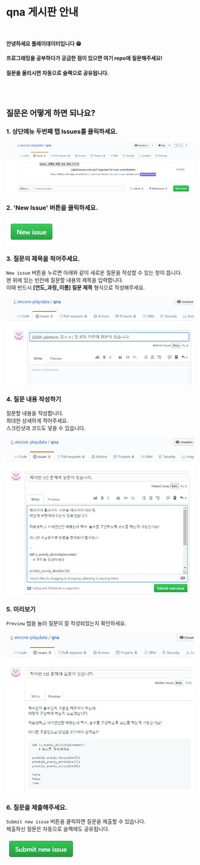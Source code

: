 # qna 게시판 안내
<br/>

#### 안녕하세요 플레이데이터입니다 😁
#### 프로그래밍을 공부하다가 궁금한 점이 있으면 여기 repo에 질문해주세요! 
#### 질문을 올리시면 자동으로 슬랙으로 공유됩니다. 
<br/><br/>

## 질문은 어떻게 하면 되나요?
### 1. 상단메뉴 두번째 탭 Issues를 클릭하세요.

![Menu](./images/menu.jpg)
<br/>

### 2. 'New Issue' 버튼을 클릭하세요. 

![Btn](./images/newissuebtn.jpg)
<br/>

### 3. 질문의 제목을 적어주세요. 

`New issue` 버튼을 누르면 아래와 같이 새로운 질문을 작성할 수 있는 창이 뜹니다.<br/>
맨 위에 있는 빈칸에 질문할 내용의 제목을 입력합니다.<br/>
이때 반드시 **[연도_과정_이름] 질문 제목** 형식으로 작성해주세요.

![Title](./images/title_renew.jpg)
<br/>

### 4. 질문 내용 작성하기

질문할 내용을 작성합니다.<br/>
최대한 상세하게 적어주세요. <br/>
스크린샷과 코드도 넣을 수 있습니다. 

![Content](./images/contents.jpg)
<br/>

### 5. 미리보기

`Preview` 탭을 눌러 질문이 잘 작성되었는지 확인하세요.

![Preview](./images/preview.jpg)
<br/>

### 6. 질문을 제출해주세요.

`Submit new issue` 버튼을 클릭하면 질문을 제출할 수 있습니다. <br/>
제출하신 질문은 자동으로 슬랙에도 공유됩니다. 

![Submit](./images/submit.jpg)
